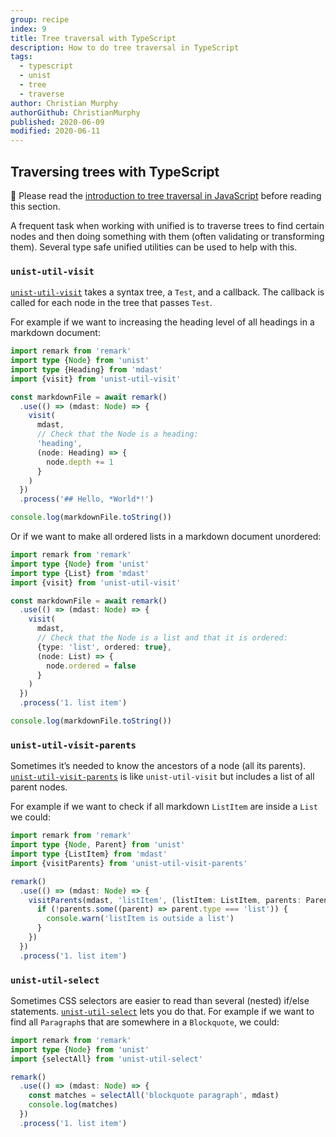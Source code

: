 ```yaml
---
group: recipe
index: 9
title: Tree traversal with TypeScript
description: How to do tree traversal in TypeScript
tags:
  - typescript
  - unist
  - tree
  - traverse
author: Christian Murphy
authorGithub: ChristianMurphy
published: 2020-06-09
modified: 2020-06-11
---
```


## Traversing trees with TypeScript

📓 Please read the
[introduction to tree traversal in JavaScript](./tree-traversal/)
before reading this section.

A frequent task when working with unified is to traverse trees to find certain
nodes and then doing something with them (often validating or transforming
them).
Several type safe unified utilities can be used to help with this.

### `unist-util-visit`

[`unist-util-visit`](https://github.com/syntax-tree/unist-util-visit#readme)
takes a syntax tree, a `Test`, and a callback.
The callback is called for each node in the tree that passes `Test`.

For example if we want to increasing the heading level of all headings in a
markdown document:

```ts
import remark from 'remark'
import type {Node} from 'unist'
import type {Heading} from 'mdast'
import {visit} from 'unist-util-visit'

const markdownFile = await remark()
  .use(() => (mdast: Node) => {
    visit(
      mdast,
      // Check that the Node is a heading:
      'heading',
      (node: Heading) => {
        node.depth += 1
      }
    )
  })
  .process('## Hello, *World*!')

console.log(markdownFile.toString())
```

Or if we want to make all ordered lists in a markdown document unordered:

```ts
import remark from 'remark'
import type {Node} from 'unist'
import type {List} from 'mdast'
import {visit} from 'unist-util-visit'

const markdownFile = await remark()
  .use(() => (mdast: Node) => {
    visit(
      mdast,
      // Check that the Node is a list and that it is ordered:
      {type: 'list', ordered: true},
      (node: List) => {
        node.ordered = false
      }
    )
  })
  .process('1. list item')

console.log(markdownFile.toString())
```

### `unist-util-visit-parents`

Sometimes it’s needed to know the ancestors of a node (all its parents).
[`unist-util-visit-parents`](https://github.com/syntax-tree/unist-util-visit-parents)
is like `unist-util-visit` but includes a list of all parent nodes.

For example if we want to check if all markdown `ListItem` are inside a `List`
we could:

```ts
import remark from 'remark'
import type {Node, Parent} from 'unist'
import type {ListItem} from 'mdast'
import {visitParents} from 'unist-util-visit-parents'

remark()
  .use(() => (mdast: Node) => {
    visitParents(mdast, 'listItem', (listItem: ListItem, parents: Parent[]) => {
      if (!parents.some((parent) => parent.type === 'list')) {
        console.warn('listItem is outside a list')
      }
    })
  })
  .process('1. list item')
```

### `unist-util-select`

Sometimes CSS selectors are easier to read than several (nested) if/else
statements.
[`unist-util-select`](https://github.com/syntax-tree/unist-util-select) lets
you do that.
For example if we want to find all `Paragraph`s that are somewhere in a
`Blockquote`, we could:

```ts
import remark from 'remark'
import type {Node} from 'unist'
import {selectAll} from 'unist-util-select'

remark()
  .use(() => (mdast: Node) => {
    const matches = selectAll('blockquote paragraph', mdast)
    console.log(matches)
  })
  .process('1. list item')
```
